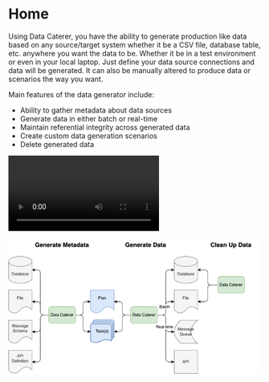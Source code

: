 # Home

Using Data Caterer, you have the ability to generate production like data based on any source/target system whether it
be a CSV file, database table, etc. anywhere you want the data to be. Whether it be in a test environment or even in
your local laptop.
Just define your data source connections and data will be generated.
It can also be manually altered to produce data or scenarios the way you want.
  
Main features of the data generator include:
- Ability to gather metadata about data sources
- Generate data in either batch or real-time
- Maintain referential integrity across generated data
- Create custom data generation scenarios
- Delete generated data

<video src="https://github.com/pflooky/data-caterer-docs/assets/26299147/d853241b-7c7e-4943-aefe-4002b848edf5" controls="controls" style="max-width: 730px;">
</video>

![Data Caterer data flow flags](diagrams/data_flow_flags.drawio.png "Data Flow flags")

